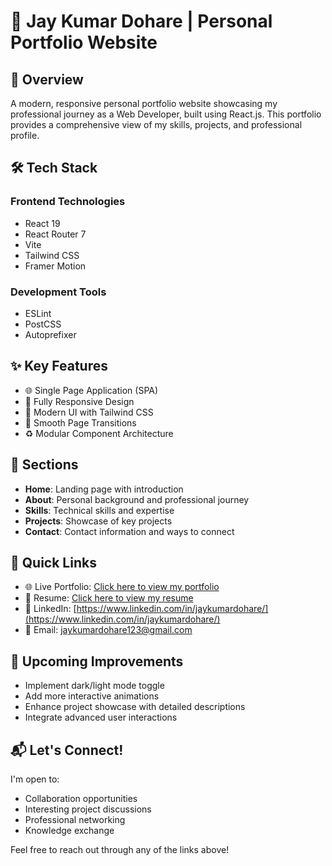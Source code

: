 # 🚀 Jay Kumar Dohare | Personal Portfolio Website

## 📌 Overview
A modern, responsive personal portfolio website showcasing my professional journey as a Web Developer, built using React.js. This portfolio provides a comprehensive view of my skills, projects, and professional profile.

## 🛠 Tech Stack
### Frontend Technologies
- React 19
- React Router 7
- Vite
- Tailwind CSS
- Framer Motion

### Development Tools
- ESLint
- PostCSS
- Autoprefixer

## ✨ Key Features
- 🌐 Single Page Application (SPA)
- 📱 Fully Responsive Design
- 🎨 Modern UI with Tailwind CSS
- 🔗 Smooth Page Transitions
- ♻️ Modular Component Architecture

## 📂 Sections
- **Home**: Landing page with introduction
- **About**: Personal background and professional journey
- **Skills**: Technical skills and expertise
- **Projects**: Showcase of key projects
- **Contact**: Contact information and ways to connect

## 🔗 Quick Links
- 🌐 Live Portfolio: [Click here to view my portfolio](https://portfolio-jaykumardohares-projects.vercel.app)
- 📄 Resume: [Click here to view my resume](https://drive.google.com/file/d/1hanxlnVSeTPPnIR2fUgoCwftzqfoHOqs/view?usp=drive_link)
- 💼 LinkedIn: [https://www.linkedin.com/in/jaykumardohare/](https://www.linkedin.com/in/jaykumardohare/)
- 📧 Email: jaykumardohare123@gmail.com

## 🔧 Upcoming Improvements
- Implement dark/light mode toggle
- Add more interactive animations
- Enhance project showcase with detailed descriptions
- Integrate advanced user interactions

## 📬 Let's Connect!
I'm open to:
- Collaboration opportunities
- Interesting project discussions
- Professional networking
- Knowledge exchange

Feel free to reach out through any of the links above!
